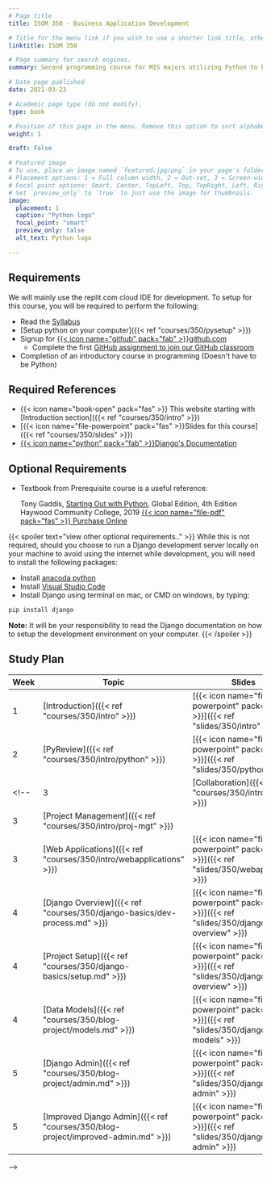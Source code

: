 ```yaml
---
# Page title
title: ISOM 350 - Business Application Development

# Title for the menu link if you wish to use a shorter link title, otherwise remove this option.
linktitle: ISOM 350

# Page summary for search engines.
summary: Second programming course for MIS majors utilizing Python to build data-driven business applications.

# Date page published
date: 2021-03-23

# Academic page type (do not modify).
type: book

# Position of this page in the menu. Remove this option to sort alphabetically.
weight: 1

draft: False

# Featured image
# To use, place an image named `featured.jpg/png` in your page's folder.
# Placement options: 1 = Full column width, 2 = Out-set, 3 = Screen-width
# Focal point options: Smart, Center, TopLeft, Top, TopRight, Left, Right, BottomLeft, Bottom, BottomRight
# Set `preview_only` to `true` to just use the image for thumbnails.
image:
  placement: 1
  caption: "Python logo"
  focal_point: "smart"
  preview_only: false
  alt_text: Python logo

---
```


## Requirements

We will mainly use the replit.com cloud IDE for development. To setup for this course, you will be required to perform the following:

- Read the [Syllabus](https://bit.ly/mis350_syl)
- [Setup python on your computer]({{< ref "courses/350/pysetup" >}})
- Signup for [{{< icon name="github" pack="fab" >}}github.com](https://github.com/join)
  - Complete the first [GitHub assignment to join our GitHub classroom](https://classroom.github.com/a/7ZRljjX0)
- Completion of an introductory course in programming (Doesn't have to be Python)

## Required References

- {{< icon name="book-open" pack="fas" >}} This website starting with [Introduction section]({{< ref "courses/350/intro" >}})
- [{{< icon name="file-powerpoint" pack="fas" >}}Slides for this course]({{< ref "courses/350/slides" >}})
- [{{< icon name="python" pack="fab" >}}Django's Documentation](https://docs.djangoproject.com/en/3.1/)


## Optional Requirements

- Textbook from Prerequisite course is a useful reference:


  Tony Gaddis, [Starting Out with Python](
https://www.pearson.com/uk/educators/higher-education-educators/program/Gaddis-Starting-Out-with-Python-Global-Edition-4th-Edition/PGM1963337.html), Global Edition, 4th Edition
  Haywood Community College, 2019 [{{< icon name="file-pdf" pack="fas" >}} Purchase Online](https://collegestudenttextbook.org/product/starting-out-with-python-global-4th-edition-ebook/)

{{< spoiler text="view other optional requirements.." >}}
While this is not required, should you choose to run a Django development server locally on your machine to avoid using the internet while development, you will need to install the following packages:

- Install [anacoda python](https://www.anaconda.com/products/individual#Downloads)
- Install [Visual Studio Code](https://code.visualstudio.com/download)
- Install Django using terminal on mac, or CMD on windows, by typing:
```bash
pip install django
```

**Note:** It will be your responsibility to read the Django documentation on how to setup the development environment on your computer.
{{< /spoiler >}}

## Study Plan


| Week  | Topic  | Slides | Assignment  |
|---|---|---|---|
| 1 | [Introduction]({{< ref "courses/350/intro" >}})  |  [{{< icon name="file-powerpoint" pack="fas" >}}]({{< ref "slides/350/intro" >}}) | [Complete course requirements]({{< ref "courses/350/#requirements">}})  |
| 2 |  [PyReview]({{< ref "courses/350/intro/python" >}})  | [{{< icon name="file-powerpoint" pack="fas" >}}]({{< ref "slides/350/python" >}})  |  [Form Project Teams on GitHub](https://classroom.github.com/g/kxc1jQKA) |
<!-- | 3 |  [Collaboration]({{< ref "courses/350/intro/collab" >}})  | [{{< icon name="file-powerpoint" pack="fas" >}}]({{< ref "slides/350/collab" >}})  | [Collboration Exercise](https://classroom.github.com/g/7iv9aOyv)  |
| 3 |  [Project Management]({{< ref "courses/350/intro/proj-mgt" >}}) | | [Help translate this website](https://github.com/mis350/website-translation) |
| 3 |  [Web Applications]({{< ref "courses/350/intro/webapplications" >}}) | [{{< icon name="file-powerpoint" pack="fas" >}}]({{< ref "slides/350/webapps" >}})  |  |
| 4 |  [Django Overview]({{< ref "courses/350/django-basics/dev-process.md" >}}) | [{{< icon name="file-powerpoint" pack="fas" >}}]({{< ref "slides/350/django-overview" >}}) | |
| 4 |  [Project Setup]({{< ref "courses/350/django-basics/setup.md" >}}) | [{{< icon name="file-powerpoint" pack="fas" >}}]({{< ref "slides/350/django-overview" >}}) | [Poll Project - Part 1]({{< ref "courses/350/poll-proj/part1.md" >}}) |
| 4 |  [Data Models]({{< ref "courses/350/blog-project/models.md" >}}) | [{{< icon name="file-powerpoint" pack="fas" >}}]({{< ref "slides/350/django-models" >}}) | |
| 5 |  [Django Admin]({{< ref "courses/350/blog-project/admin.md" >}}) | [{{< icon name="file-powerpoint" pack="fas" >}}]({{< ref "slides/350/django-admin" >}}) | |
| 5 |  [Improved Django Admin]({{< ref "courses/350/blog-project/improved-admin.md" >}}) | [{{< icon name="file-powerpoint" pack="fas" >}}]({{< ref "slides/350/django-admin" >}}) | |
 -->

